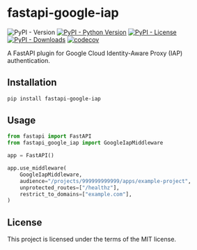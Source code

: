# fastapi-google-iap

![PyPI - Version](https://img.shields.io/pypi/v/fastapi-google-iap?color=%2300CD00)
[![PyPI - Python Version](https://img.shields.io/pypi/pyversions/fastapi-google-iap)](https://pypi.org/project/fastapi-google-iap/)
[![PyPI - License](https://img.shields.io/pypi/l/fastapi-google-iap)](https://pypi.org/project/fastapi-google-iap/)
[![PyPI - Downloads](https://img.shields.io/pypi/dm/fastapi-google-iap)](https://pypi.org/project/fastapi-google-iap/)
[![codecov](https://codecov.io/gh/asai95/fastapi-google-iap/branch/master/graph/badge.svg)](https://codecov.io/gh/asai95/fastapi-google-iap)

A FastAPI plugin for Google Cloud Identity-Aware Proxy (IAP) authentication.

## Installation

```bash
pip install fastapi-google-iap
```

## Usage

```python
from fastapi import FastAPI
from fastapi_google_iap import GoogleIapMiddleware

app = FastAPI()

app.use_middleware(
    GoogleIapMiddleware,
    audience="/projects/999999999999/apps/example-project",
    unprotected_routes=["/healthz"],
    restrict_to_domains=["example.com"],
)
```

## License

This project is licensed under the terms of the MIT license.